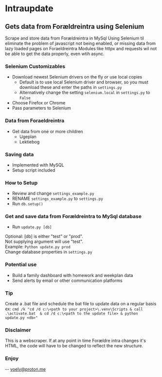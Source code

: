 # Intraupdate
## Gets data from Forældreintra using Selenium
Scrape and store data from Forældreintra in MySql
Using Selenium til eliminate the problem of javascript not being enabled, or missing data from lazy loaded pages on Foraeldreintra
Modules like httpx and requests wil not be able to get the data properly, even wtih async.

### Selenium Customizables
- Download newest Selenium drivers on the fly or use local copies
  - Default is to use local Selenium driver and browser, so you must download these and enter the paths in `settings.py`
  - Alternatively change the setting `selenium.local` in `settings.py` to `False`
- Choose Firefox or Chrome
- Pass parameters to Selenium

### Data from Foraeldreintra
- Get data from one or more children
  - Ugeplan
  - Lektiebog

### Saving data
- Implemented with MySQL
- Setup script included

### How to Setup
- Review and change `settings_example.py`
- RENAME `settings_example.py` to `settings.py`  
- Run `db.setup()`

### Get and save data from Forældreintra to MySql database
- Run `update.py [db]`

Optional: [db] is either "test" or "prod".  
Not supplying argument will use "test".  
Example: `Python update.py prod`  
Change database properties in `settings.py`  
  
### Potential use
- Build a family dashboard with homework and weekplan data
- Send alerts by email or other communication platforms

### Tip
Create a .bat file and schedule the bat file to update data on a regular basis  
ex: ```cmd /k "cd /d c:\<path to your project>\.venv\Scripts & call .\activate.bat  & cd /d c:\<path to the update file> & python update.py <db>"```

### Disclaimer
This is a webscraper.
If at any point in time Forældre intra changes it's HTML, the code will have to be changed to reflect the new structure.

### Enjoy
-- voelv@proton.me